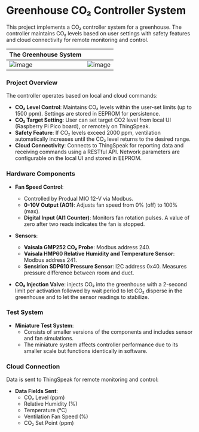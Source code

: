 # Greenhouse CO₂ Controller System

This project implements a CO₂ controller system for a greenhouse. The controller maintains CO₂ levels based on user settings with safety features and cloud connectivity for remote monitoring and control.

| The Greenhouse System                                                                     |                                                                                           |
| ----------------------------------------------------------------------------------------- | ----------------------------------------------------------------------------------------- |
| ![image](https://github.com/user-attachments/assets/ffefd549-7f6c-4581-93b2-606035b4c1a7) | ![image](https://github.com/user-attachments/assets/7cc72873-d5b0-4670-973a-3d31afb476f3) |
 

### Project Overview

The controller operates based on local and cloud commands:
- **CO₂ Level Control**: Maintains CO₂ levels within the user-set limits (up to 1500 ppm). Settings are stored in EEPROM for persistence.
- **CO₂ Target Setting**: User can set target CO2 level from local UI (Raspberry Pi Pico board), or remotely on ThingSpeak.
- **Safety Feature**: If CO₂ levels exceed 2000 ppm, ventilation automatically increases until the CO₂ level returns to the desired range.
- **Cloud Connectivity**: Connects to ThingSpeak for reporting data and receiving commands using a RESTful API. Network parameters are configurable on the local UI and stored in EEPROM.

### Hardware Components

- **Fan Speed Control**: 
  - Controlled by Produal MIO 12-V via Modbus.
  - **0-10V Output (AO1)**: Adjusts fan speed from 0% (off) to 100% (max).
  - **Digital Input (AI1 Counter)**: Monitors fan rotation pulses. A value of zero after two reads indicates the fan is stopped.

- **Sensors**:
  - **Vaisala GMP252 CO₂ Probe**: Modbus address 240.
  - **Vaisala HMP60 Relative Humidity and Temperature Sensor**: Modbus address 241.
  - **Sensirion SDP610 Pressure Sensor**: I2C address 0x40. Measures pressure difference between room and duct.

- **CO₂ Injection Valve**: injects CO₂ into the greenhouse with a 2-second limit per activation followed by wait period to let CO₂ disperse in the greenhouse and to let the sensor readings to stabilize. 

### Test System

- **Miniature Test System**: 
  - Consists of smaller versions of the components and includes sensor and fan simulations.
  - The miniature system affects controller performance due to its smaller scale but functions identically in software.

### Cloud Connection

Data is sent to ThingSpeak for remote monitoring and control:
- **Data Fields Sent**:
  - CO₂ Level (ppm)
  - Relative Humidity (%)
  - Temperature (°C)
  - Ventilation Fan Speed (%)
  - CO₂ Set Point (ppm)
